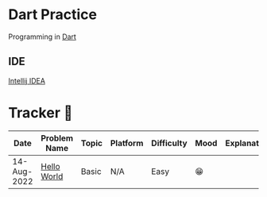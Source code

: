 # Dart Practice 

Programming in [Dart](https://dart.dev/)

## IDE
[Intellij IDEA](https://www.jetbrains.com/idea/download/download-thanks.html?platform=mac&code=IIC)

# Tracker 📅
| Date        | Problem Name                                                                        | Topic | Platform | Difficulty | Mood  | Explanation | Reference |
|-------------|-------------------------------------------------------------------------------------|-------|----------|------------|-------|-------------|-----------|
| 14-Aug-2022 | [Hello World](https://github.com/itsirajul/DartPractice/blob/master/hellodart.dart) | Basic | N/A      | Easy       | 😁    |             |           |
